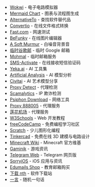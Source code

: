 - [Wokwi](https://wokwi.com) - 电子电路模拟器
- [Mermaid Chart](https://mermaidchart.com/play) - 图表与流程图生成
- [AlternativeTo](https://alternativeto.net) - 查找软件替代品
- [Convertio](https://convertio.co) - 在线文件格式转换
- [Fast.com](https://fast.com) - 网速测试
- [BeFunky](https://www.befunky.com/create) - 在线图片编辑器
- [A Soft Murmur](https://asoftmurmur.com) - 白噪音背景音
- [临时谷歌邮](https://linshiguge.com) - 临时 Google 邮箱
- [Mohmal](https://mohmal.com/zh/inbox) - 临时邮箱服务
- [SMS-Activate](https://sms-activate.org) - 在线接收短信验证码
- [Yeka.ai](https://www.yeka.ai) - AI 工具集
- [Artificial Analysis](https://artificialanalysis.ai) - AI 模型分析
- [Civitai](https://civitai.com) - AI 艺术模型分享
- [Proxy Detect](https://proxy.incolumitas.com/proxy_detect.html) - 代理检测
- [Scamalytics](https://scamalytics.com) - IP 欺诈检测
- [Psiphon Download](https://s3.amazonaws.com/psiphon/web/u1dy-me41-s9yv/en/download.html) - 网络工具
- [Proxy 888005](https://proxy.888005.xyz) - 代理服务
- [莲花机场](https://lianjiajichang.net) - 代理服务
- [W3Schools](https://w3schools.com) - Web 开发教程
- [freeCodeCamp](https://freecodecamp.org) - 免费编程学习社区
- [Scratch](https://scratch.mit.edu) - 少儿图形化编程
- [Tinkercad](https://www.tinkercad.com) - 免费在线 3D 建模与电路设计
- [Minecraft Wiki](https://minecraft.wiki) - Minecraft 官方维基
- [Gaminik](https://www.gaminik.net) - 游戏资讯
- [Telegram Web](https://web.telegram.org/a) - Telegram 网页版
- [SorryiOS](https://sorryios.com) - iOS 应用与资讯
- [Edumails Shop](https://shop.edumails.org/buy/107) - 教育邮箱购买
- [下载 nth](https://www.downloadnth.com/download.html) - 软件下载站
- [一言](https://xn--yfrp36ea9901a.com) - 随机一句话